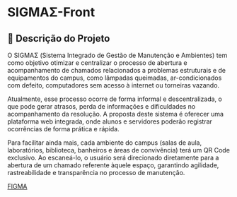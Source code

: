 # SIGMAΣ-Front

## 📌 Descrição do Projeto

O SIGMAΣ (Sistema Integrado de Gestão de Manutenção e Ambientes) tem como objetivo otimizar e centralizar o processo de abertura e acompanhamento de chamados relacionados a problemas estruturais e de equipamentos do campus, como lâmpadas queimadas, ar-condicionados com defeito, computadores sem acesso à internet ou torneiras vazando.

Atualmente, esse processo ocorre de forma informal e descentralizada, o que pode gerar atrasos, perda de informações e dificuldades no acompanhamento da resolução. A proposta deste sistema é oferecer uma plataforma web integrada, onde alunos e servidores poderão registrar ocorrências de forma prática e rápida.

Para facilitar ainda mais, cada ambiente do campus (salas de aula, laboratórios, biblioteca, banheiros e áreas de convivência) terá um QR Code exclusivo. Ao escaneá-lo, o usuário será direcionado diretamente para a abertura de um chamado referente àquele espaço, garantindo agilidade, rastreabilidade e transparência no processo de manutenção.

[FIGMA](https://www.figma.com/design/wBCNSpbFPcfkiS3xIDNO1H/Projeto-Sigma?node-id=0-1&p=f&t=J2TajnG3v3S6oCOL-0)
